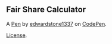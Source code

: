 Fair Share Calculator
---------------------


A [Pen](https://codepen.io/edwardstone1337/pen/zYbaaMW) by [edwardstone1337](https://codepen.io/edwardstone1337) on [CodePen](https://codepen.io).

[License](https://codepen.io/license/pen/zYbaaMW).